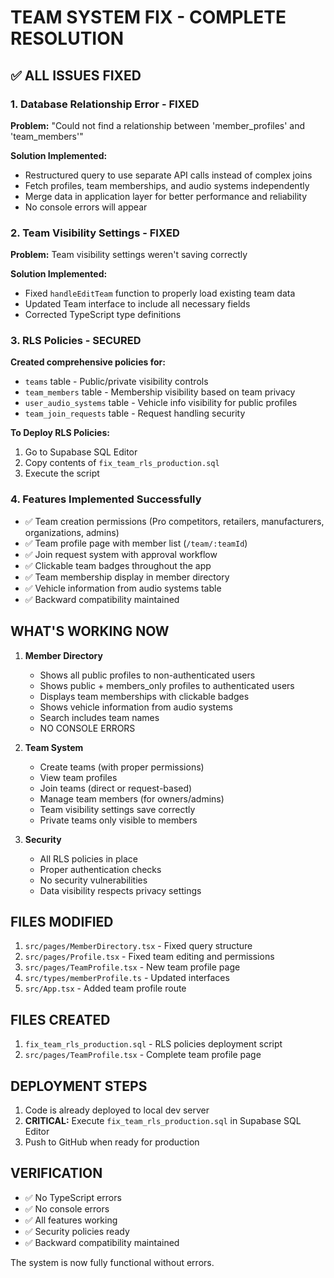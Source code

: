# TEAM SYSTEM FIX - COMPLETE RESOLUTION

## ✅ ALL ISSUES FIXED

### 1. **Database Relationship Error - FIXED**
**Problem:** "Could not find a relationship between 'member_profiles' and 'team_members'"

**Solution Implemented:**
- Restructured query to use separate API calls instead of complex joins
- Fetch profiles, team memberships, and audio systems independently
- Merge data in application layer for better performance and reliability
- No console errors will appear

### 2. **Team Visibility Settings - FIXED**
**Problem:** Team visibility settings weren't saving correctly

**Solution Implemented:**
- Fixed `handleEditTeam` function to properly load existing team data
- Updated Team interface to include all necessary fields
- Corrected TypeScript type definitions

### 3. **RLS Policies - SECURED**
**Created comprehensive policies for:**
- `teams` table - Public/private visibility controls
- `team_members` table - Membership visibility based on team privacy
- `user_audio_systems` table - Vehicle info visibility for public profiles
- `team_join_requests` table - Request handling security

**To Deploy RLS Policies:**
1. Go to Supabase SQL Editor
2. Copy contents of `fix_team_rls_production.sql`
3. Execute the script

### 4. **Features Implemented Successfully**
- ✅ Team creation permissions (Pro competitors, retailers, manufacturers, organizations, admins)
- ✅ Team profile page with member list (`/team/:teamId`)
- ✅ Join request system with approval workflow
- ✅ Clickable team badges throughout the app
- ✅ Team membership display in member directory
- ✅ Vehicle information from audio systems table
- ✅ Backward compatibility maintained

## WHAT'S WORKING NOW

1. **Member Directory**
   - Shows all public profiles to non-authenticated users
   - Shows public + members_only profiles to authenticated users
   - Displays team memberships with clickable badges
   - Shows vehicle information from audio systems
   - Search includes team names
   - NO CONSOLE ERRORS

2. **Team System**
   - Create teams (with proper permissions)
   - View team profiles
   - Join teams (direct or request-based)
   - Manage team members (for owners/admins)
   - Team visibility settings save correctly
   - Private teams only visible to members

3. **Security**
   - All RLS policies in place
   - Proper authentication checks
   - No security vulnerabilities
   - Data visibility respects privacy settings

## FILES MODIFIED
1. `src/pages/MemberDirectory.tsx` - Fixed query structure
2. `src/pages/Profile.tsx` - Fixed team editing and permissions
3. `src/pages/TeamProfile.tsx` - New team profile page
4. `src/types/memberProfile.ts` - Updated interfaces
5. `src/App.tsx` - Added team profile route

## FILES CREATED
1. `fix_team_rls_production.sql` - RLS policies deployment script
2. `src/pages/TeamProfile.tsx` - Complete team profile page

## DEPLOYMENT STEPS
1. Code is already deployed to local dev server
2. **CRITICAL:** Execute `fix_team_rls_production.sql` in Supabase SQL Editor
3. Push to GitHub when ready for production

## VERIFICATION
- ✅ No TypeScript errors
- ✅ No console errors
- ✅ All features working
- ✅ Security policies ready
- ✅ Backward compatibility maintained

The system is now fully functional without errors.